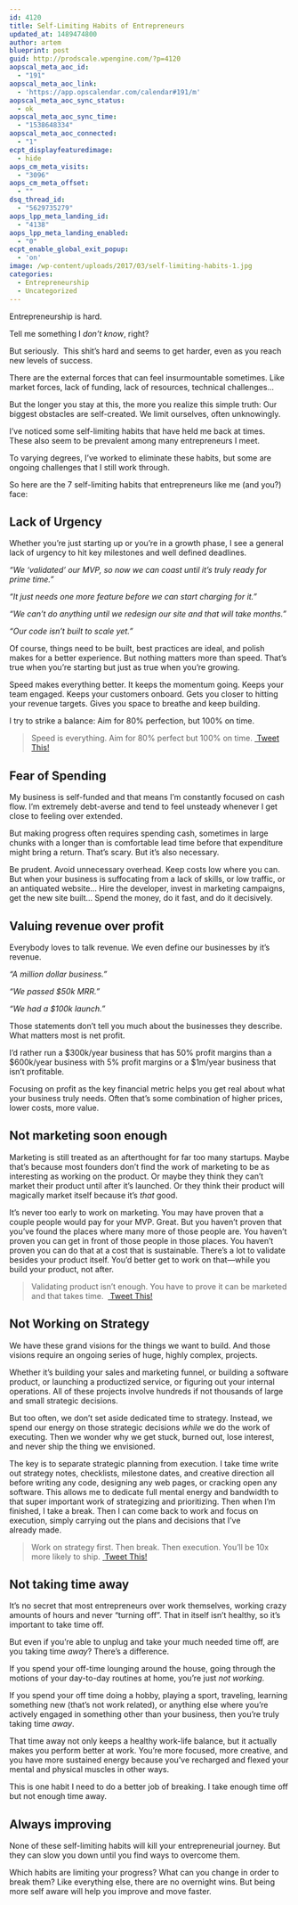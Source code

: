 ```yaml
---
id: 4120
title: Self-Limiting Habits of Entrepreneurs
updated_at: 1489474800
author: artem
blueprint: post
guid: http://prodscale.wpengine.com/?p=4120
aopscal_meta_aoc_id:
  - "191"
aopscal_meta_aoc_link:
  - 'https://app.opscalendar.com/calendar#191/m'
aopscal_meta_aoc_sync_status:
  - ok
aopscal_meta_aoc_sync_time:
  - "1538648334"
aopscal_meta_aoc_connected:
  - "1"
ecpt_displayfeaturedimage:
  - hide
aops_cm_meta_visits:
  - "3096"
aops_cm_meta_offset:
  - ""
dsq_thread_id:
  - "5629735279"
aops_lpp_meta_landing_id:
  - "4138"
aops_lpp_meta_landing_enabled:
  - "0"
ecpt_enable_global_exit_popup:
  - 'on'
image: /wp-content/uploads/2017/03/self-limiting-habits-1.jpg
categories:
  - Entrepreneurship
  - Uncategorized
---
```

Entrepreneurship is hard.

Tell me something I _don&#8217;t know_, right?

But seriously.  This shit&#8217;s hard and seems to get harder, even as you reach new levels of success.

There are the external forces that can feel insurmountable sometimes. Like market forces, lack of funding, lack of resources, technical challenges&#8230;

But the longer you stay at this, the more you realize this simple truth: Our biggest obstacles are self-created. We limit ourselves, often unknowingly.

I&#8217;ve noticed some self-limiting habits that have held me back at times. These also seem to be prevalent among many entrepreneurs I meet.

To varying degrees, I&#8217;ve worked to eliminate these habits, but some are ongoing challenges that I still work through.

So here are the 7 self-limiting habits that entrepreneurs like me (and you?) face:

## Lack of Urgency

Whether you&#8217;re just starting up or you&#8217;re in a growth phase, I see a general lack of urgency to hit key milestones and well defined deadlines.

_&#8220;We &#8216;validated&#8217; our MVP, so now we can coast until it&#8217;s truly ready for prime time.&#8221;_

_&#8220;It just needs one more feature before we can start charging for it.&#8221;_

_&#8220;We can&#8217;t do anything until we redesign our site and that will take months.&#8221;_

_&#8220;Our code isn&#8217;t built to scale yet.&#8221;_

Of course, things need to be built, best practices are ideal, and polish makes for a better experience. But nothing matters more than speed. That&#8217;s true when you&#8217;re starting but just as true when you&#8217;re growing.

Speed makes everything better. It keeps the momentum going. Keeps your team engaged. Keeps your customers onboard. Gets you closer to hitting your revenue targets. Gives you space to breathe and keep building.

I try to strike a balance: Aim for 80% perfection, but 100% on time.

<blockquote class="tweet-quote">
  Speed is everything. Aim for 80% perfect but 100% on time.&nbsp;<a href="https://twitter.com/intent/tweet?text=Speed%20is%20everything.%20Aim%20for%2080%25%20perfect%20but%20100%25%20on%20time.&url=https%3A%2F%2Fbriancasel.com%2Fself-limiting-habits-entrepreneurs%2F&via=casjam" target="_blank"><i class="fa fa-twitter">&nbsp;</i>Tweet This!</a>
</blockquote>

## Fear of Spending

My business is self-funded and that means I&#8217;m constantly focused on cash flow. I&#8217;m extremely debt-averse and tend to feel unsteady whenever I get close to feeling over extended.

But making progress often requires spending cash, sometimes in large chunks with a longer than is comfortable lead time before that expenditure might bring a return. That&#8217;s scary. But it&#8217;s also necessary.

Be prudent. Avoid unnecessary overhead. Keep costs low where you can. But when your business is suffocating from a lack of skills, or low traffic, or an antiquated website&#8230; Hire the developer, invest in marketing campaigns, get the new site built&#8230; Spend the money, do it fast, and do it decisively.

## Valuing revenue over profit

Everybody loves to talk revenue. We even define our businesses by it&#8217;s revenue.

_&#8220;A million dollar business.&#8221;_

_&#8220;We passed $50k MRR.&#8221;_

_&#8220;We had a $100k launch.&#8221;_

Those statements don&#8217;t tell you much about the businesses they describe. What matters most is net profit.

I&#8217;d rather run a $300k/year business that has 50% profit margins than a $600k/year business with 5% profit margins or a $1m/year business that isn&#8217;t profitable.

Focusing on profit as the key financial metric helps you get real about what your business truly needs. Often that&#8217;s some combination of higher prices, lower costs, more value.

## Not marketing soon enough

Marketing is still treated as an afterthought for far too many startups. Maybe that&#8217;s because most founders don&#8217;t find the work of marketing to be as interesting as working on the product. Or maybe they think they can&#8217;t market their product until after it&#8217;s launched. Or they think their product will magically market itself because it&#8217;s _that_ good.

It&#8217;s never too early to work on marketing. You may have proven that a couple people would pay for your MVP. Great. But you haven&#8217;t proven that you&#8217;ve found the places where many more of those people are. You haven&#8217;t proven you can get in front of those people in those places. You haven&#8217;t proven you can do that at a cost that is sustainable. There&#8217;s a lot to validate besides your product itself. You&#8217;d better get to work on that—while you build your product, not after.

<blockquote class="tweet-quote">
  Validating product isn’t enough. You have to prove it can be marketed and that takes time. &nbsp;<a href="https://twitter.com/intent/tweet?text=Validating%20product%20isn%E2%80%99t%20enough.%20You%20have%20to%20prove%20it%20can%20be%20marketed%20and%20that%20takes%20time.%20&url=https%3A%2F%2Fbriancasel.com%2Fself-limiting-habits-entrepreneurs%2F&via=casjam" target="_blank"><i class="fa fa-twitter">&nbsp;</i>Tweet This!</a>
</blockquote>

## Not Working on Strategy

We have these grand visions for the things we want to build. And those visions require an ongoing series of huge, highly complex, projects.

Whether it&#8217;s building your sales and marketing funnel, or building a software product, or launching a productized service, or figuring out your internal operations. All of these projects involve hundreds if not thousands of large and small strategic decisions.

But too often, we don&#8217;t set aside dedicated time to strategy. Instead, we spend our energy on those strategic decisions _while_ we do the work of executing. Then we wonder why we get stuck, burned out, lose interest, and never ship the thing we envisioned.

The key is to separate strategic planning from execution. I take time write out strategy notes, checklists, milestone dates, and creative direction all before writing any code, designing any web pages, or cracking open any software. This allows me to dedicate full mental energy and bandwidth to that super important work of strategizing and prioritizing. Then when I&#8217;m finished, I take a break. Then I can come back to work and focus on execution, simply carrying out the plans and decisions that I&#8217;ve already made.

<blockquote class="tweet-quote">
  Work on strategy first. Then break. Then execution. You’ll be 10x more likely to ship.&nbsp;<a href="https://twitter.com/intent/tweet?text=Work%20on%20strategy%20first.%20Then%20break.%20Then%20execution.%20You%E2%80%99ll%20be%2010x%20more%20likely%20to%20ship.&url=https%3A%2F%2Fbriancasel.com%2Fself-limiting-habits-entrepreneurs%2F&via=casjam" target="_blank"><i class="fa fa-twitter">&nbsp;</i>Tweet This!</a>
</blockquote>

## Not taking time away

It&#8217;s no secret that most entrepreneurs over work themselves, working crazy amounts of hours and never &#8220;turning off&#8221;. That in itself isn&#8217;t healthy, so it&#8217;s important to take time off.

But even if you&#8217;re able to unplug and take your much needed time off, are you taking time _away_? There&#8217;s a difference.

If you spend your off-time lounging around the house, going through the motions of your day-to-day routines at home, you&#8217;re just _not working_.

If you spend your off time doing a hobby, playing a sport, traveling, learning something new (that&#8217;s not work related), or anything else where you&#8217;re actively engaged in something other than your business, then you&#8217;re truly taking time _away_.

That time away not only keeps a healthy work-life balance, but it actually makes you perform better at work. You&#8217;re more focused, more creative, and you have more sustained energy because you&#8217;ve recharged and flexed your mental and physical muscles in other ways.

This is one habit I need to do a better job of breaking. I take enough time off but not enough time away.

## Always improving

None of these self-limiting habits will kill your entrepreneurial journey. But they can slow you down until you find ways to overcome them.

Which habits are limiting your progress? What can you change in order to break them? Like everything else, there are no overnight wins. But being more self aware will help you improve and move faster.